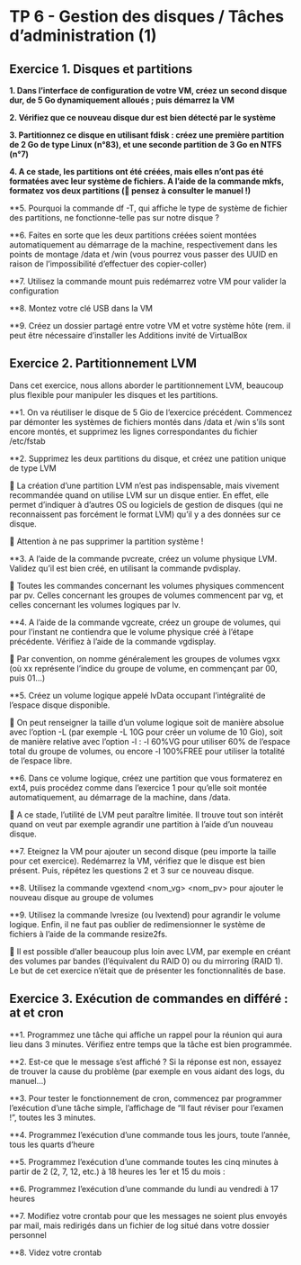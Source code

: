 # TP 6 - Gestion des disques / Tâches d’administration (1)

## Exercice 1. Disques et partitions

**1. Dans l’interface de configuration de votre VM, créez un second disque dur, de 5 Go dynamiquement alloués ; puis démarrez la VM**

**2. Vérifiez que ce nouveau disque dur est bien détecté par le système**

**3. Partitionnez ce disque en utilisant fdisk : créez une première partition de 2 Go de type Linux (n°83), et une seconde partition de 3 Go en NTFS (n°7)**

**4. A ce stade, les partitions ont été créées, mais elles n’ont pas été formatées avec leur système de fichiers. A l’aide de la commande mkfs, formatez vos deux partitions ( pensez à consulter le manuel !)**

**5. Pourquoi la commande df -T, qui affiche le type de système de fichier des partitions, ne fonctionne-telle pas sur notre disque ?

**6. Faites en sorte que les deux partitions créées soient montées automatiquement au démarrage de la machine, respectivement dans les points de montage /data et /win (vous pourrez vous passer des UUID en raison de l’impossibilité d’effectuer des copier-coller)

**7. Utilisez la commande mount puis redémarrez votre VM pour valider la configuration

**8. Montez votre clé USB dans la VM

**9. Créez un dossier partagé entre votre VM et votre système hôte (rem. il peut être nécessaire d’installer les Additions invité de VirtualBox

## Exercice 2. Partitionnement LVM

Dans cet exercice, nous allons aborder le partitionnement LVM, beaucoup plus flexible pour manipuler les disques et les partitions.

**1. On va réutiliser le disque de 5 Gio de l’exercice précédent. Commencez par démonter les systèmes de fichiers montés dans /data et /win s’ils sont encore montés, et supprimez les lignes correspondantes du fichier /etc/fstab

**2. Supprimez les deux partitions du disque, et créez une patition unique de type LVM

 La création d’une partition LVM n’est pas indispensable, mais vivement recommandée quand
on utilise LVM sur un disque entier. En effet, elle permet d’indiquer à d’autres OS ou logiciels de
gestion de disques (qui ne reconnaissent pas forcément le format LVM) qu’il y a des données sur
ce disque.

 Attention à ne pas supprimer la partition système !

**3. A l’aide de la commande pvcreate, créez un volume physique LVM. Validez qu’il est bien créé, en utilisant la commande pvdisplay.

 Toutes les commandes concernant les volumes physiques commencent par pv. Celles concernant
les groupes de volumes commencent par vg, et celles concernant les volumes logiques par lv.

**4. A l’aide de la commande vgcreate, créez un groupe de volumes, qui pour l’instant ne contiendra que le volume physique créé à l’étape précédente. Vérifiez à l’aide de la commande vgdisplay.

 Par convention, on nomme généralement les groupes de volumes vgxx (où xx représente l’indice du groupe de volume, en commençant par 00, puis 01...)

**5. Créez un volume logique appelé lvData occupant l’intégralité de l’espace disque disponible.

 On peut renseigner la taille d’un volume logique soit de manière absolue avec l’option -L (par exemple -L 10G pour créer un volume de 10 Gio), soit de manière relative avec l’option -l : -l 60%VG pour utiliser 60% de l’espace total du groupe de volumes, ou encore -l 100%FREE pour utiliser la totalité de l’espace libre.

**6. Dans ce volume logique, créez une partition que vous formaterez en ext4, puis procédez comme dans l’exercice 1 pour qu’elle soit montée automatiquement, au démarrage de la machine, dans /data.

 A ce stade, l’utilité de LVM peut paraître limitée. Il trouve tout son intérêt quand on veut par exemple agrandir une partition à l’aide d’un nouveau disque.

**7. Eteignez la VM pour ajouter un second disque (peu importe la taille pour cet exercice). Redémarrez la VM, vérifiez que le disque est bien présent. Puis, répétez les questions 2 et 3 sur ce nouveau disque.

**8. Utilisez la commande vgextend <nom_vg> <nom_pv> pour ajouter le nouveau disque au groupe de volumes

**9. Utilisez la commande lvresize (ou lvextend) pour agrandir le volume logique. Enfin, il ne faut pas oublier de redimensionner le système de fichiers à l’aide de la commande resize2fs.

 Il est possible d’aller beaucoup plus loin avec LVM, par exemple en créant des volumes par
bandes (l’équivalent du RAID 0) ou du mirroring (RAID 1). Le but de cet exercice n’était que de
présenter les fonctionnalités de base.

## Exercice 3. Exécution de commandes en différé : at et cron

**1. Programmez une tâche qui affiche un rappel pour la réunion qui aura lieu dans 3 minutes. Vérifiez
entre temps que la tâche est bien programmée.

**2. Est-ce que le message s’est affiché ? Si la réponse est non, essayez de trouver la cause du problème (par
exemple en vous aidant des logs, du manuel...)

**3. Pour tester le fonctionnement de cron, commencez par programmer l’exécution d’une tâche simple,
l’affichage de “Il faut réviser pour l’examen !”, toutes les 3 minutes.

**4. Programmez l’exécution d’une commande tous les jours, toute l’année, tous les quarts d’heure

**5. Programmez l’exécution d’une commande toutes les cinq minutes à partir de 2 (2, 7, 12, etc.) à 18
heures les 1er et 15 du mois :

**6. Programmez l’exécution d’une commande du lundi au vendredi à 17 heures

**7. Modifiez votre crontab pour que les messages ne soient plus envoyés par mail, mais redirigés dans un
fichier de log situé dans votre dossier personnel

**8. Videz votre crontab
